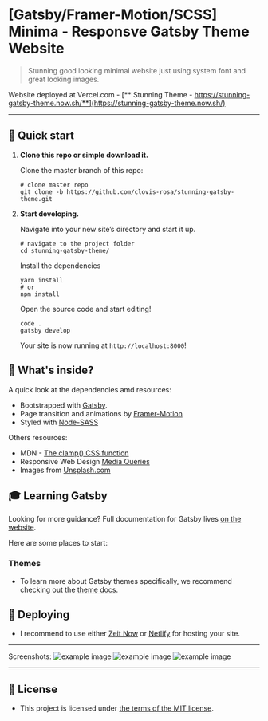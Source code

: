 # [Gatsby/Framer-Motion/SCSS] Minima - Responsve Gatsby Theme Website

> Stunning good looking minimal website just using system font and great looking images.

Website deployed at Vercel.com - [** Stunning Theme - https://stunning-gatsby-theme.now.sh/**](https://stunning-gatsby-theme.now.sh/)

---

## 🚀 Quick start

1.  **Clone this repo or simple download it.**

    Clone the master branch of this repo:

    ```shell
    # clone master repo
    git clone -b https://github.com/clovis-rosa/stunning-gatsby-theme.git
    ```

2.  **Start developing.**

    Navigate into your new site’s directory and start it up.

    ```shell
    # navigate to the project folder
    cd stunning-gatsby-theme/
    ```

    Install the dependencies

    ```shell
    yarn install
    # or
    npm install
    ```

    Open the source code and start editing!

    ```shell
    code .
    gatsby develop
    ```

    Your site is now running at `http://localhost:8000`!

## 🧐 What's inside?

A quick look at the dependencies amd resources:

- Bootstrapped with [Gatsby](www.gatsbyjs.com).
- Page transition and animations by [Framer-Motion](https://www.framer.com/motion/)
- Styled with [Node-SASS](https://github.com/sass/node-sass)

Others resources:

- MDN - [The clamp() CSS function](https://developer.mozilla.org/en-US/docs/Web/CSS/clamp)
- Responsive Web Design [Media Queries](https://responsivedesign.is/develop/browser-feature-support/media-queries-for-common-device-breakpoints/)
- Images from [Unsplash.com](https://unsplash.com/)

## 🎓 Learning Gatsby

Looking for more guidance? Full documentation for Gatsby lives [on the website](https://www.gatsbyjs.com/).

Here are some places to start:

### Themes

- To learn more about Gatsby themes specifically, we recommend checking out the [theme docs](https://www.gatsbyjs.com/docs/themes/).

## 💫 Deploying

- I recommend to use either [Zeit Now](https://now.sh) or [Netlify](https://netlify.com) for hosting your site.

---

Screenshots:
![example image](screenshot_desktop.png "Raddy Blog Desktop")
![example image](screenshot_ipad.png "Raddy Blog iPad")
![example image](screenshot_iphonex.png "Raddy Blog iPhoneX")

---

## 📖 License

- This project is licensed under [the terms of the MIT license](LICENSE).
